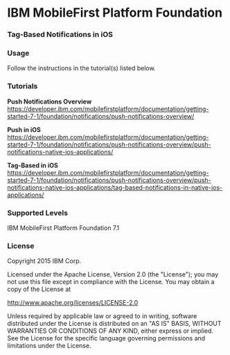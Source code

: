IBM MobileFirst Platform Foundation
===
### Tag-Based Notifications in iOS


### Usage
Follow the instructions in the tutorial(s) listed below.

### Tutorials
**Push Notifications Overview**
https://developer.ibm.com/mobilefirstplatform/documentation/getting-started-7-1/foundation/notifications/push-notifications-overview/

**Push in iOS**
https://developer.ibm.com/mobilefirstplatform/documentation/getting-started-7-1/foundation/notifications/push-notifications-overview/push-notifications-native-ios-applications/

**Tag-Based in iOS**
https://developer.ibm.com/mobilefirstplatform/documentation/getting-started-7-1/foundation/notifications/push-notifications-overview/push-notifications-native-ios-applications/tag-based-notifications-in-native-ios-applications/

### Supported Levels
IBM MobileFirst Platform Foundation 7.1

### License
Copyright 2015 IBM Corp.

Licensed under the Apache License, Version 2.0 (the "License");
you may not use this file except in compliance with the License.
You may obtain a copy of the License at

http://www.apache.org/licenses/LICENSE-2.0

Unless required by applicable law or agreed to in writing, software
distributed under the License is distributed on an "AS IS" BASIS,
WITHOUT WARRANTIES OR CONDITIONS OF ANY KIND, either express or implied.
See the License for the specific language governing permissions and
limitations under the License.
